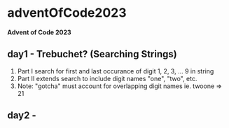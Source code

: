 # adventOfCode2023
**Advent of Code 2023**


## day1 - Trebuchet? (Searching Strings)

1. Part I search for first and last occurance of digit 1, 2, 3, ... 9 in string
2. Part II extends search to include digit names "one", "two", etc.
3. Note: "gotcha" must account for overlapping digit names ie. twoone => 21

## day2 -